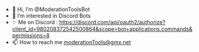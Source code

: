 - 👋 Hi, I’m @ModerationToolsBot
- 👀 I’m interested in Discord Bots
- ✨ Me on Discord : https://discord.com/api/oauth2/authorize?client_id=980208372542500864&scope=bot+applications.commands&permissions=8
- 📫 How to reach me moderationTools@gmx.net

<!---
ModerationToolsBot/ModerationToolsBot is a ✨ special ✨ repository because its `README.md` (this file) appears on your GitHub profile.
You can click the Preview link to take a look at your changes.
--->
